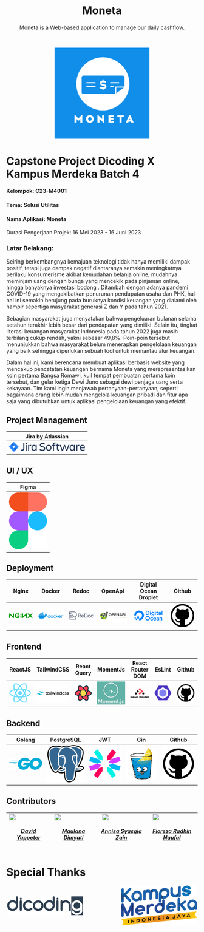 
<h1 align="center">Moneta</h1>
<p align="center">Moneta is a Web-based application to manage our daily cashflow.</p>

<br />
<p align="center">
    <img width="250" style="border-radius:margin: 0 auto;" src="./assets/moneta-full.svg">
</p>

# Capstone Project Dicoding X Kampus Merdeka Batch 4

<h4> Kelompok: C23-M4001 </h4>
<h4> Tema: Solusi Utilitas </h4>
<h4> Nama Aplikasi: Moneta </h4>
<p> Durasi Pengerjaan Projek: 16 Mei 2023 - 16 Juni 2023 </p>

### Latar Belakang:
Seiring berkembangnya kemajuan teknologi tidak hanya memiliki dampak positif, tetapi juga dampak negatif diantaranya semakin meningkatnya perilaku konsumerisme akibat kemudahan belanja online, mudahnya meminjam uang dengan bunga yang mencekik pada pinjaman online, hingga banyaknya investasi bodong . Ditambah dengan adanya pandemi COVID-19 yang mengakibatkan penurunan pendapatan usaha dan PHK, hal-hal ini semakin berujung pada buruknya kondisi keuangan yang dialami oleh hampir sepertiga masyarakat generasi Z dan Y pada tahun 2021. 

Sebagian masyarakat juga menyatakan bahwa pengeluaran bulanan selama setahun terakhir lebih besar dari pendapatan yang dimiliki. Selain itu, tingkat literasi keuangan masyarakat Indonesia pada tahun 2022 juga masih terbilang cukup rendah, yakni sebesar 49,8%. Poin-poin tersebut menunjukkan bahwa masyarakat belum menerapkan pengelolaan keuangan yang baik sehingga diperlukan sebuah tool untuk memantau alur keuangan. 

Dalam hal ini, kami berencana membuat aplikasi berbasis website yang mencakup pencatatan keuangan bernama Moneta yang merepresentasikan koin pertama Bangsa Romawi, kuil tempat pembuatan pertama koin tersebut, dan gelar ketiga Dewi Juno sebagai dewi penjaga uang serta kekayaan. Tim kami ingin menjawab pertanyaan-pertanyaan, seperti bagaimana orang lebih mudah mengelola keuangan pribadi dan fitur apa saja yang dibutuhkan untuk aplikasi pengelolaan keuangan yang efektif.



## Project Management
| Jira by Atlassian |
| --- |
| <a href="https://jira.atlassian.com"><img width="200" src="./assets/jira.png" /></a> |

## UI / UX
| Figma |
| --- |
| <a href="https://figma.com"><img width="100" src="./assets/figma.svg" /></a> |


## Deployment
| Nginx | Docker | Redoc | OpenApi | Digital Ocean Droplet | Github |
| --- | --- | --- | --- | --- | --- |
| <a href="https://nginx.com"><img width="100" src="./assets/nginx.png" /></a> | <a href="https://docker.com"><img width="100" src="./assets/docker.png" /></a> | <a href="https://redocly.com"><img width="100" src="./assets/redoc.png" /></a> | <a href="https://www.openapis.org/"><img width="100" src="./assets/openapi.png" /></a> | <a href="https://digitalocean.com"><img width="100" src="./assets/digital_ocean.png" /></a> | <a href="https://github.com"><img width="100" src="./assets/github.png" /></a> |


## Frontend
| ReactJS | TailwindCSS | React Query | MomentJs | React Router DOM | EsLint | Github |
| --- | --- | --- | --- | --- | --- | --- |  
| <a href="https://react.dev"><img width="100" src="./assets/react.png" /></a> | <a href="https://tailwindcss.com"><img width="100" src="./assets/tailwindcss.png" /></a> | <a href="https://tanstack.com/query/latest"><img width="100" src="./assets/react_query.png" /></a> | <a href="https://momentjs.com"><img width="100" src="./assets/moment.png" /></a> | <a href="https://reactrouter.com"><img width="100" src="./assets/react_router_dom.png" /></a> | <a href="https://eslint.org/"><img width="100" src="./assets/eslint.png" /></a> | <a href="https://github.com"><img width="100" src="./assets/github.png" /></a> |


## Backend
| Golang | PostgreSQL | JWT | Gin | Github |
| --- | --- | --- | --- | --- |
| <a href="https://go.dev"><img width="100" src="./assets/go.png" /></a> | <a href="https://www.postgresql.org"><img width="100" src="./assets/postgresql.png" /></a> | <a href="https://jwt.io"><img width="100" src="./assets/jwt.svg" /></a> | <a href="https://gin-gonic.com"><img width="100" src="./assets/gin.png" /></a> | <a href="https://github.com"><img width="100" src="./assets/github.png" /></a> |


## Contributors
| <div style="display: flex; flex-direction: column; align-items: center"> <img width="100" src="https://github.com/david-yappeter.png" /> <h5> <a href="https://github.com/david-yappeter"> David Yappeter </a></h5> </div> | <div style="display: flex; flex-direction: column; align-items: center"> <img width="100" src="https://github.com/dimyatimaulana.png" /><h5><a href="https://github.com/dimyatimaulana">Maulana Dimyati</a></h5></div> | <div style="display: flex; flex-direction: column; align-items: center"> <img width="100" src="https://github.com/asyasqiaz.png" /><h5><a href="https://github.com/asyasqiaz">Annisa Syasqia Zain</a></h5></div> | <div style="display: flex; flex-direction: column; align-items: center"><img width="100" src="https://github.com/fiorezarn1902.png" /><h5><a href="https://github.com/fiorezarn1902">Fioreza Radhin Naufal</a></h5></div> |
| --- | --- | --- | --- |


# Special Thanks
<div style="display: flex; justify-content: space-around; align-items: center; width: 100%;">
<a href="https://dicoding.com">
    <img width="200" src="./assets/dicoding.png" />
</a>
<div style="width: 100px">
</div>
<a href="https://kampusmerdeka.kemdikbud.go.id">
    <img width="200" src="./assets/kampus_merdeka.png" />
</a>
</div>
